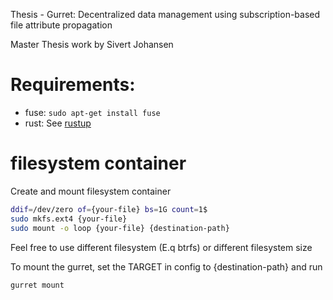 Thesis - Gurret: Decentralized data management using subscription-based file attribute propagation

Master Thesis work by Sivert Johansen


# Requirements:
* fuse: `sudo apt-get install fuse`
* rust: See [rustup](https://rustup.rs/)



# filesystem container
Create and mount filesystem container
```bash
ddif=/dev/zero of={your-file} bs=1G count=1$ 
sudo mkfs.ext4 {your-file}
sudo mount -o loop {your-file} {destination-path}
```
Feel free to use different filesystem (E.q btrfs) or different filesystem size

To mount the gurret, set the TARGET in config to {destination-path} and run
```bash
gurret mount
```
